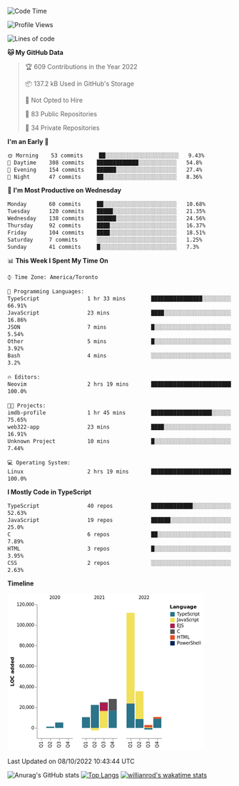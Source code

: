 <!--START_SECTION:waka-->
![Code Time](http://img.shields.io/badge/Code%20Time-292%20hrs%2010%20mins-blue)

![Profile Views](http://img.shields.io/badge/Profile%20Views-0-blue)

![Lines of code](https://img.shields.io/badge/From%20Hello%20World%20I%27ve%20Written-250%20Thousand%20lines%20of%20code-blue)

**🐱 My GitHub Data** 

> 🏆 609 Contributions in the Year 2022
 > 
> 📦 137.2 kB Used in GitHub's Storage 
 > 
> 🚫 Not Opted to Hire
 > 
> 📜 83 Public Repositories 
 > 
> 🔑 34 Private Repositories  
 > 
**I'm an Early 🐤** 

```text
🌞 Morning    53 commits     ██░░░░░░░░░░░░░░░░░░░░░░░   9.43% 
🌆 Daytime    308 commits    █████████████░░░░░░░░░░░░   54.8% 
🌃 Evening    154 commits    ██████░░░░░░░░░░░░░░░░░░░   27.4% 
🌙 Night      47 commits     ██░░░░░░░░░░░░░░░░░░░░░░░   8.36%

```
📅 **I'm Most Productive on Wednesday** 

```text
Monday       60 commits     ██░░░░░░░░░░░░░░░░░░░░░░░   10.68% 
Tuesday      120 commits    █████░░░░░░░░░░░░░░░░░░░░   21.35% 
Wednesday    138 commits    ██████░░░░░░░░░░░░░░░░░░░   24.56% 
Thursday     92 commits     ████░░░░░░░░░░░░░░░░░░░░░   16.37% 
Friday       104 commits    ████░░░░░░░░░░░░░░░░░░░░░   18.51% 
Saturday     7 commits      ░░░░░░░░░░░░░░░░░░░░░░░░░   1.25% 
Sunday       41 commits     █░░░░░░░░░░░░░░░░░░░░░░░░   7.3%

```


📊 **This Week I Spent My Time On** 

```text
⌚︎ Time Zone: America/Toronto

💬 Programming Languages: 
TypeScript               1 hr 33 mins        ████████████████░░░░░░░░░   66.91% 
JavaScript               23 mins             ████░░░░░░░░░░░░░░░░░░░░░   16.86% 
JSON                     7 mins              █░░░░░░░░░░░░░░░░░░░░░░░░   5.54% 
Other                    5 mins              █░░░░░░░░░░░░░░░░░░░░░░░░   3.92% 
Bash                     4 mins              ░░░░░░░░░░░░░░░░░░░░░░░░░   3.2%

🔥 Editors: 
Neovim                   2 hrs 19 mins       █████████████████████████   100.0%

🐱‍💻 Projects: 
imdb-profile             1 hr 45 mins        ███████████████████░░░░░░   75.65% 
web322-app               23 mins             ████░░░░░░░░░░░░░░░░░░░░░   16.91% 
Unknown Project          10 mins             █░░░░░░░░░░░░░░░░░░░░░░░░   7.44%

💻 Operating System: 
Linux                    2 hrs 19 mins       █████████████████████████   100.0%

```

**I Mostly Code in TypeScript** 

```text
TypeScript               40 repos            █████████████░░░░░░░░░░░░   52.63% 
JavaScript               19 repos            ██████░░░░░░░░░░░░░░░░░░░   25.0% 
C                        6 repos             ██░░░░░░░░░░░░░░░░░░░░░░░   7.89% 
HTML                     3 repos             █░░░░░░░░░░░░░░░░░░░░░░░░   3.95% 
CSS                      2 repos             ░░░░░░░░░░░░░░░░░░░░░░░░░   2.63%

```


**Timeline**

![Chart not found](https://raw.githubusercontent.com/wise-introvert/wise-introvert/master/charts/bar_graph.png) 


 Last Updated on 08/10/2022 10:43:44 UTC
<!--END_SECTION:waka-->

![Anurag's GitHub stats](https://github-readme-stats.vercel.app/api?username=wise-introvert&count_private=true&show_icons=true)
[![Top Langs](https://github-readme-stats.vercel.app/api/top-langs/?username=wise-introvert&langs_count=10)](https://github.com/anuraghazra/github-readme-stats)
[![willianrod's wakatime stats](https://github-readme-stats.vercel.app/api/wakatime?username=wiseintrovert)](https://github.com/anuraghazra/github-readme-stats)
